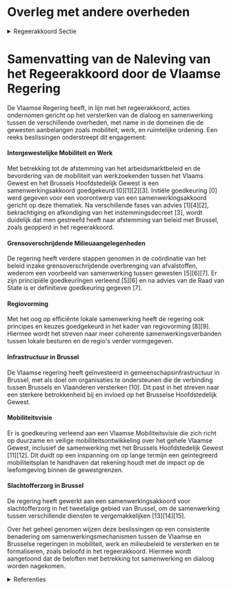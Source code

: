 # Overleg met andere overheden

<details>
        <summary>Regeerakkoord Sectie </summary>
        <p>5.13 Overleg met andere overheden Verschillende dossiers met betrekking tot onder meer mobiliteit, werk en ruimtelijke ordening belangen de beide Gewesten aan. Voor deze dossiers is er geen nood aan zware logge struc-turen of eeuwige intenties maar wel aan effec-tieve dialoog. Sowieso vormen Vlaanderen en Brussel communicerende vaten. Als er pakweg onderwijsnoden zijn in Brussel, dan stijgt de inschrijvingsdruk in Vlaanderen. Wanneer Brussel mobiliteitsmaatregelen treft zoals een beperking van het doorgaand verkeer, dan neemt de verkeersdrukte toe in Vlaanderen Zo ook kan Vlaanderen bijdragen tot de vermindering van de pendeltijd richting Brussel door nog meer (combi) parkings aan te leggen in Vlaams-Brabant. Specifiek inzake mobiliteitsdossiers als het FietsGEN, het doortrekken van fietssnelwegen ook binnen het Brussels gewest, Brabantnet, werkate-liers,… werd in overleg met de Brusselse Hoofdstedelijke regering een model voor structu-rele intergewestelijke samenwerking en besluitvor-ming uitgewerkt. Daarvoor werd verder gewerkt op de bestaande structuren waar zowel het Vlaams als het Brussels Hoofdstedelijk Gewest reeds vertegenwoordigd zijn. Daarbij hoort op politiek niveau ook een Samenwerkingscomité dat bestaat uit de ministers-presidenten en de minis-ters van mobiliteit van beide Gewesten. Ook het programma “Werken aan de Ring” en andere mobiliteitsprojecten met een impact op beide Gewesten horen daar thuis. Aan de Brusselse Hoofdstedelijke Regering wordt gevraagd dit model eveneens formeel te aanvaarden. Dit om de betrokkenheid, co-creatie en draagvlak over de gewestgrenzen heen maximaal te waarborgen. De Vlaamse regering engageert zich voor de uitvoering van de afspraken over het Koninklijk Muziekconservatorium te Brussel en verwacht hetzelfde van de andere partners. Het akkoord tussen de Vlaamse Gemeenschap, de Franse Gemeenschap en de Federale overheid wordt uitgevoerd. </p>
        </details> 

# Samenvatting van de Naleving van het Regeerakkoord door de Vlaamse Regering

De Vlaamse Regering heeft, in lijn met het regeerakkoord, acties ondernomen gericht op het versterken van de dialoog en samenwerking tussen de verschillende overheden, met name in de domeinen die de gewesten aanbelangen zoals mobiliteit, werk, en ruimtelijke ordening. Een reeks beslissingen onderstreept dit engagement:

#### Intergewestelijke Mobiliteit en Werk
Met betrekking tot de afstemming van het arbeidsmarktbeleid en de bevordering van de mobiliteit van werkzoekenden tussen het Vlaams Gewest en het Brussels Hoofdstedelijk Gewest is een samenwerkingsakkoord goedgekeurd \[0\]\[1\]\[2\]\[3\]. Initiële goedkeuring \[0\] werd gegeven voor een voorontwerp van een samenwerkingsakkoord gericht op deze thematiek. Na verschillende fases van advies \[1\]\[4\]\[2\], bekrachtiging en afkondiging van het instemmingsdecreet \[3\], wordt duidelijk dat men gestreefd heeft naar afstemming van beleid met Brussel, zoals geopperd in het regeerakkoord.

#### Grensoverschrijdende Milieuaangelegenheden
De regering heeft verdere stappen genomen in de coördinatie van het beleid inzake grensoverschrijdende overbrenging van afvalstoffen, wederom een voorbeeld van samenwerking tussen gewesten \[5\]\[6\]\[7\]. Er zijn principiële goedkeuringen verleend \[5\]\[6\] en na advies van de Raad van State is er definitieve goedkeuring gegeven \[7\]. 

#### Regiovorming
Met het oog op efficiënte lokale samenwerking heeft de regering ook principes en keuzes goedgekeurd in het kader van regiovorming \[8\]\[9\]. Hiermee wordt het streven naar meer coherente samenwerkingsverbanden tussen lokale besturen en de regio's verder vormgegeven.

#### Infrastructuur in Brussel
De Vlaamse regering heeft geïnvesteerd in gemeenschapsinfrastructuur in Brussel, met als doel om organisaties te ondersteunen die de verbinding tussen Brussels en Vlaanderen versterken \[10\]. Dit past in het streven naar een sterkere betrokkenheid bij en invloed op het Brusselse Hoofdstedelijk Gewest.

#### Mobiliteitsvisie
Er is goedkeuring verleend aan een Vlaamse Mobiliteitsvisie die zich richt op duurzame en veilige mobiliteitsontwikkeling over het gehele Vlaamse Gewest, inclusief de samenwerking met het Brussels Hoofdstedelijk Gewest \[11\]\[12\]. Dit duidt op een inspanning om op lange termijn een geïntegreerd mobiliteitsplan te handhaven dat rekening houdt met de impact op de leefomgeving binnen de gewestgrenzen.

#### Slachtofferzorg in Brussel
De regering heeft gewerkt aan een samenwerkingsakkoord voor slachtofferzorg in het tweetalige gebied van Brussel, om de samenwerking tussen verschillende diensten te vergemakkelijken \[13\]\[14\]\[15\].

Over het geheel genomen wijzen deze beslissingen op een consistente benadering om samenwerkingsmechanismen tussen de Vlaamse en Brusselse regeringen in mobiliteit, werk en milieubeleid te versterken en te formaliseren, zoals beloofd in het regeerakkoord. Hiermee wordt aangetoond dat de beloften met betrekking tot samenwerking en dialoog worden nagekomen.

<details>
        <summary> Referenties</summary>
        
**[\[0\]](https://beslissingenvlaamseregering.vlaanderen.be/?search=Samenwerkingsakkoord%20met%20Brussel%20betreffende%20het%20arbeidsmarktbeleid%3A%20instemmingsdecreet&dateOption=select&startDate=2020-07-17T08%3A00%3A00Z&endDate=2020-07-17T08%3A00%3A00Z)** : **(2020-07-17)** Samenwerkingsakkoord met Brussel betreffende het arbeidsmarktbeleid: instemmingsdecreet 

**[\[1\]](https://beslissingenvlaamseregering.vlaanderen.be/?search=Instemmingsdecreet%20samenwerkingsakkoord%20met%20Brussel%20over%20de%20afstemming%20van%20het%20arbeidsmarktbeleid%2C%20en%20de%20opleiding%2C%20vorming%20en%20de%20bevordering%20van%20de%20mobiliteit%20van%20werkzoekenden&dateOption=select&startDate=2021-06-18T08%3A00%3A00Z&endDate=2021-06-18T08%3A00%3A00Z)** : **(2021-06-18)** Instemmingsdecreet samenwerkingsakkoord met Brussel over de afstemming van het arbeidsmarktbeleid, en de opleiding, vorming en de bevordering van de mobiliteit van werkzoekenden 

**[\[2\]](https://beslissingenvlaamseregering.vlaanderen.be/?search=Instemmingsdecreet%20samenwerkingsakkoord%20met%20Brussel%20over%20de%20afstemming%20van%20het%20arbeidsmarktbeleid%2C%20en%20de%20opleiding%2C%20vorming%20en%20de%20bevordering%20van%20de%20mobiliteit%20van%20werkzoekenden&dateOption=select&startDate=2021-07-09T08%3A00%3A00Z&endDate=2021-07-09T08%3A00%3A00Z)** : **(2021-07-09)** Instemmingsdecreet samenwerkingsakkoord met Brussel over de afstemming van het arbeidsmarktbeleid, en de opleiding, vorming en de bevordering van de mobiliteit van werkzoekenden 

**[\[3\]](https://beslissingenvlaamseregering.vlaanderen.be/?search=Instemmingsdecreet%20samenwerkingsakkoord%20met%20Brussel%20over%20de%20afstemming%20van%20het%20arbeidsmarktbeleid%2C%20en%20de%20opleiding%2C%20vorming%20en%20de%20bevordering%20van%20de%20mobiliteit%20van%20werkzoekenden&dateOption=select&startDate=2021-10-15T08%3A00%3A00Z&endDate=2021-10-15T08%3A00%3A00Z)** : **(2021-10-15)** Instemmingsdecreet samenwerkingsakkoord met Brussel over de afstemming van het arbeidsmarktbeleid, en de opleiding, vorming en de bevordering van de mobiliteit van werkzoekenden 

**[\[4\]](https://beslissingenvlaamseregering.vlaanderen.be/?search=Instemmingsdecreet%20samenwerkingsakkoord%20met%20Brussel%20over%20het%20arbeidsmarktbeleid&dateOption=select&startDate=2020-12-11T09%3A00%3A00Z&endDate=2020-12-11T09%3A00%3A00Z)** : **(2020-12-11)** Instemmingsdecreet samenwerkingsakkoord met Brussel over het arbeidsmarktbeleid 

**[\[5\]](https://beslissingenvlaamseregering.vlaanderen.be/?search=Grensoverschrijdende%20overbrenging%20van%20afvalstoffen&dateOption=select&startDate=2022-05-20T08%3A00%3A00Z&endDate=2022-05-20T08%3A00%3A00Z)** : **(2022-05-20)** Grensoverschrijdende overbrenging van afvalstoffen 

**[\[6\]](https://beslissingenvlaamseregering.vlaanderen.be/?search=Instemmingsdecreet%20samenwerkingsakkoord%20co%C3%B6rdinatie%20beleid%20grensoverschrijdende%20overbrenging%20van%20afvalstoffen&dateOption=select&startDate=2022-07-15T08%3A00%3A00Z&endDate=2022-07-15T08%3A00%3A00Z)** : **(2022-07-15)** Instemmingsdecreet samenwerkingsakkoord coördinatie beleid grensoverschrijdende overbrenging van afvalstoffen 

**[\[7\]](https://beslissingenvlaamseregering.vlaanderen.be/?search=Instemmingsdecreet%20samenwerkingsakkoord%20co%C3%B6rdinatie%20beleid%20grensoverschrijdende%20overbrenging%20van%20afvalstoffen&dateOption=select&startDate=2022-10-14T08%3A00%3A00Z&endDate=2022-10-14T08%3A00%3A00Z)** : **(2022-10-14)** Instemmingsdecreet samenwerkingsakkoord coördinatie beleid grensoverschrijdende overbrenging van afvalstoffen 

**[\[8\]](https://beslissingenvlaamseregering.vlaanderen.be/?search=Regiovorming%20met%20intergemeentelijke%20en%20bovenlokale%20samenwerking&dateOption=select&startDate=2020-10-09T08%3A00%3A00Z&endDate=2020-10-09T08%3A00%3A00Z)** : **(2020-10-09)** Regiovorming met intergemeentelijke en bovenlokale samenwerking 

**[\[9\]](https://beslissingenvlaamseregering.vlaanderen.be/?search=Regiovorming%3A%20afbakening%20referentieregio%E2%80%99s%20en%20vervolgtraject&dateOption=select&startDate=2021-03-12T09%3A00%3A00Z&endDate=2021-03-12T09%3A00%3A00Z)** : **(2021-03-12)** Regiovorming: afbakening referentieregio’s en vervolgtraject 

**[\[10\]](https://beslissingenvlaamseregering.vlaanderen.be/?search=Plan%20Vlaamse%20Veerkracht%3A%20dossier%20157&dateOption=select&startDate=2021-05-21T08%3A00%3A00Z&endDate=2021-05-21T08%3A00%3A00Z)** : **(2021-05-21)** Plan Vlaamse Veerkracht: dossier 157 

**[\[11\]](https://beslissingenvlaamseregering.vlaanderen.be/?search=Vlaamse%20Mobiliteitsvisie&dateOption=select&startDate=2021-06-04T08%3A00%3A00Z&endDate=2021-06-04T08%3A00%3A00Z)** : **(2021-06-04)** Vlaamse Mobiliteitsvisie 

**[\[12\]](https://beslissingenvlaamseregering.vlaanderen.be/?search=Vlaamse%20Mobiliteitsvisie&dateOption=select&startDate=2021-07-09T08%3A00%3A00Z&endDate=2021-07-09T08%3A00%3A00Z)** : **(2021-07-09)** Vlaamse Mobiliteitsvisie 

**[\[13\]](https://beslissingenvlaamseregering.vlaanderen.be/?search=Samenwerkingsakkoord%20en%20voorontwerp%20instemmingsdecreet%20slachtofferzorg%20Brussel&dateOption=select&startDate=2023-03-03T09%3A00%3A00Z&endDate=2023-03-03T09%3A00%3A00Z)** : **(2023-03-03)** Samenwerkingsakkoord en voorontwerp instemmingsdecreet slachtofferzorg Brussel 

**[\[14\]](https://beslissingenvlaamseregering.vlaanderen.be/?search=Samenwerkingsakkoord%20slachtofferzorg%20Brussel%3A%20definitieve%20goedkeuring&dateOption=select&startDate=2023-11-10T09%3A00%3A00Z&endDate=2023-11-10T09%3A00%3A00Z)** : **(2023-11-10)** Samenwerkingsakkoord slachtofferzorg Brussel: definitieve goedkeuring 

**[\[15\]](https://beslissingenvlaamseregering.vlaanderen.be/?search=Samenwerkingsakkoord%20slachtofferzorg%20Brussel%3A%20voorontwerp%20instemmingsdecreet%20&dateOption=select&startDate=2023-06-09T08%3A00%3A00Z&endDate=2023-06-09T08%3A00%3A00Z)** : **(2023-06-09)** Samenwerkingsakkoord slachtofferzorg Brussel: voorontwerp instemmingsdecreet  
        </details> 


